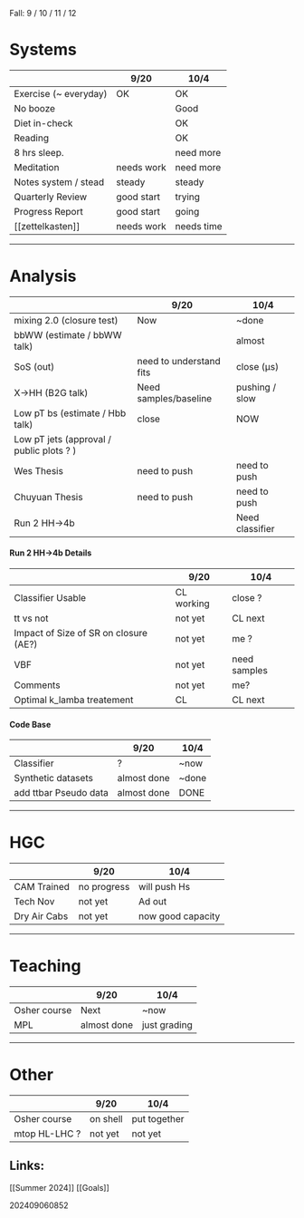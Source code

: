 Fall: 9 / 10 / 11 / 12


# Systems
|                        | 9/20       | 10/4       |
| ---------------------- | ---------- | ---------- |
| Exercise  (~ everyday) | OK         | OK         |
| No booze               |            | Good       |
| Diet in-check          |            | OK         |
| Reading                |            | OK         |
| 8 hrs sleep.           |            | need more  |
| Meditation             | needs work | need more  |
| Notes system   / stead | steady     | steady     |
| Quarterly Review       | good start | trying     |
| Progress Report        | good start | going      |
| [[zettelkasten]]       | needs work | needs time |

-----
# Analysis 
|                                          | 9/20                    | 10/4            |
| ---------------------------------------- | ----------------------- | --------------- |
| mixing 2.0 (closure test)                | Now                     | ~done           |
| bbWW (estimate / bbWW talk)              |                         | almost          |
| SoS (out)                                | need to understand fits | close (µs)      |
| X→HH (B2G talk)                          | Need samples/baseline   | pushing / slow  |
| Low pT bs (estimate / Hbb talk)          | close                   | NOW             |
| Low pT jets (approval / public plots ? ) |                         |                 |
| Wes Thesis                               | need to push            | need to push    |
| Chuyuan Thesis                           | need to push            | need to push    |
| Run 2 HH→4b                              |                         | Need classifier |

#### Run 2 HH→4b Details
|                                       | 9/20       | 10/4         |
| ------------------------------------- | ---------- | ------------ |
| Classifier Usable                     | CL working | close ?      |
| tt vs not                             | not yet    | CL next      |
| Impact of Size of SR on closure (AE?) | not yet    | me ?         |
| VBF                                   | not yet    | need samples |
| Comments                              | not yet    | me?          |
| Optimal k_lamba treatement            | CL         | CL next      |


#### Code Base
|              | 9/20        | 10/4              |
| ------------ | ----------- | ----------------- |
| Classifier | ? | ~now |
| Synthetic datasets | almost done | ~done |
| add ttbar Pseudo data | almost done | DONE |

-----
# HGC
|              | 9/20        | 10/4              |
| ------------ | ----------- | ----------------- |
| CAM Trained  | no progress | will push Hs      |
| Tech  Nov    | not yet     | Ad out            |
| Dry Air Cabs | not yet     | now good capacity |

-----
# Teaching
|              | 9/20        | 10/4         |
| ------------ | ----------- | ------------ |
| Osher course | Next        | ~now         |
| MPL          | almost done | just grading |

-----
# Other
|              | 9/20        | 10/4         |
| ------------ | ----------- | ------------ |
| Osher course | on shell | put together  |
| mtop HL-LHC ?          | not yet | not yet |





## Links: 
[[Summer 2024]]
[[Goals]]



202409060852
